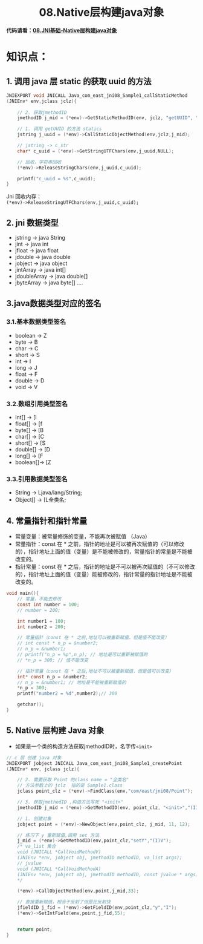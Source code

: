 # <center>08.Native层构建java对象<center>

**代码请看：[08.JNI基础-Native层构建java对象](https://github.com/EastUp/JavaJNITest/tree/master/src/com/east/jni08)**

# 知识点：


## 1. 调用 java 层 static 的获取 uuid 的方法

```c
JNIEXPORT void JNICALL Java_com_east_jni08_Sample1_callStaticMethod
(JNIEnv* env,jclass jclz){
	
	// 2. 获取jmethodID
	jmethodID j_mid = (*env)->GetStaticMethodID(env, jclz, "getUUID", "()Ljava/lang/String;");

	// 1. 调用 getUUID 的方法 statics
	jstring j_uuid = (*env)->CallStaticObjectMethod(env,jclz,j_mid);

	// jstring -> c_str
	char* c_uuid = (*env)->GetStringUTFChars(env,j_uuid,NULL);

	// 回收，字符串回收
	(*env)->ReleaseStringChars(env,j_uuid,c_uuid);

	printf("c_uuid = %s",c_uuid);
}
```

Jni 回收内存：  
`(*env)->ReleaseStringUTFChars(env,j_uuid,c_uuid);`

## 2. jni 数据类型

- jstring -> java String
- jint -> java int
- jfloat -> java float
- jdouble -> java double
- jobject -> java object
- jintArray -> java int[]
- jdoubleArray -> java double[]
- jbyteArray -> java byte[]
....

## 3.java数据类型对应的签名

### 3.1.基本数据类型签名

- boolean -> Z
- byte    -> B
- char    -> C
- short   -> S
- int     -> I
- long    -> J
- float   -> F
- double  -> D
- void    -> V

### 3.2.数组引用类型签名

- int[]    -> [I
- float[]  -> [f
- byte[]   -> [B
- char[]   -> [C
- short[]  -> [S
- double[] -> [D
- long[]   -> [F
- boolean[]-> [Z

### 3.3.引用数据类型签名

- String -> Ljava/lang/String;
- Object[] -> [L全类名;

## 4. 常量指针和指针常量

- 常量变量：被常量修饰的变量，不能再次被赋值 （Java）
- 常量指针：const 在 * 之前，指针的地址是可以被再次赋值的（可以修改的），指针地址上面的值（变量）是不能被修改的，常量指针的常量是不能被改变的。
- 指针常量：const 在 * 之后，指针的地址是不可以被再次赋值的（不可以修改的），指针地址上面的值（变量）能被修改的，指针常量的指针地址是不能被改变的。

```c
void main(){
	// 常量，不能去修改
	const int number = 100;
	// number = 200;

	int number1 = 100;
	int number2 = 200;

	// 常量指针（const 在 * 之前,地址可以被重新赋值，但是值不能改变）
	// int const * n_p = &number2;
	// n_p = &number1;
	// printf("n_p = %p",n_p); // 地址是可以重新被赋值的
	// *n_p = 300; // 值不能改变

	// 指针常量（const 在 * 之后,地址不可以被重新赋值，但是值可以改变）
	int* const n_p = &number2;
	// n_p = &number1; // 地址是不能被重新赋值的
	*n_p = 300;
	printf("number2 = %d",number2);// 300

	getchar();
}
```

## 5. Native 层构建 Java 对象

- 如果是一个类的构造方法获取jmethodID时，名字传`<init>`

```c
// c 层 创建 java 对象
JNIEXPORT jobject JNICALL Java_com_east_jni08_Sample1_createPoint
(JNIEnv* env, jclass jclz){

	// 2. 需要获取 Point 的class name = "全类名"
	// 方法参数上的 jclz  指的是 Sample1.class
	jclass point_clz = (*env)->FindClass(env,"com/east/jni08/Point");

	// 3. 获取jmethodID ,构造方法写死 "<init>"
	jmethodID j_mid = (*env)->GetMethodID(env, point_clz, "<init>","(II)V");

	// 1. 创建对象
	jobject point = (*env)->NewObject(env,point_clz, j_mid, 11, 12);

	// 练习下 y 重新赋值,调用 set 方法
	j_mid = (*env)->GetMethodID(env,point_clz,"setY","(I)V");
	/* va_list 集合
	void (JNICALL *CallVoidMethodV)
	(JNIEnv *env, jobject obj, jmethodID methodID, va_list args);
	// jvalue
	void (JNICALL *CallVoidMethodA)
	(JNIEnv *env, jobject obj, jmethodID methodID, const jvalue * args);
	*/

	(*env)->CallObjectMethod(env,point,j_mid,33);

	// 直接重新赋值，相当于反射了但是比反射快
	jfieldID j_fid = (*env)->GetFieldID(env,point_clz,"y","I");
	(*env)->SetIntField(env,point,j_fid,55);


	return point;
}
```









